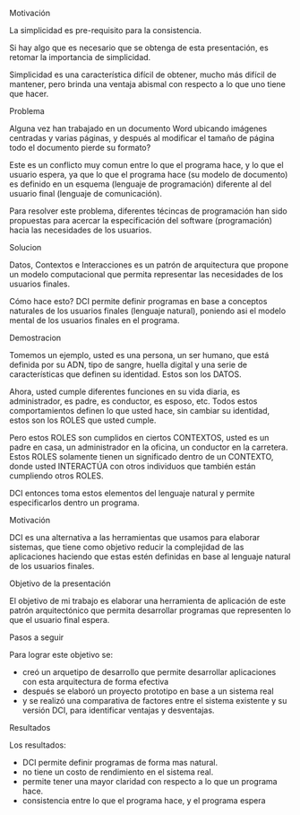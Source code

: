 Motivación

  La simplicidad es pre-requisito para la consistencia.

  Si hay algo que es necesario que se obtenga de esta 
  presentación, es retomar la importancia de simplicidad.

  Simplicidad es una característica difícil de obtener,
  mucho más difícil de mantener, pero brinda una ventaja 
  abismal con respecto a lo que uno tiene que hacer.

Problema  

  Alguna vez han trabajado en un documento Word ubicando imágenes
  centradas y varias páginas, y después al modificar el tamaño de
  página todo el documento pierde su formato?

  Este es un conflicto muy comun entre lo que el programa hace,
  y lo que el usuario espera, ya que lo que el programa hace (su modelo de documento) es definido en
  un esquema (lenguaje de programación) diferente al del usuario final
  (lenguaje de comunicación).

  Para resolver este problema, diferentes técincas de programación han
  sido propuestas para acercar la especificación del software
  (programación) hacia las necesidades de los usuarios.

Solucion

  Datos, Contextos e Interacciones es un patrón de arquitectura que
  propone un modelo computacional que permita representar las
  necesidades de los usuarios finales.

  Cómo hace esto? DCI permite definir programas en base a
  conceptos naturales de los usuarios finales (lenguaje natural), 
  poniendo asi el modelo mental de los usuarios finales en el programa.

Demostracion

  Tomemos un ejemplo, usted es una persona, un ser humano, que está
  definida por su ADN, tipo de sangre, huella digital y una serie
  de características que definen su identidad. Estos son los DATOS.

  Ahora, usted cumple diferentes funciones en su vida diaria, es
  administrador, es padre, es conductor, es esposo, etc. Todos
  estos comportamientos definen lo que usted hace, sin cambiar su
  identidad, estos son los ROLES que usted cumple.

  Pero estos ROLES son cumplidos en ciertos CONTEXTOS, usted es un
  padre en casa, un administrador en la oficina, un conductor en la
  carretera. Estos ROLES solamente tienen un significado dentro de
  un CONTEXTO, donde usted INTERACTÚA con otros individuos que
  también están cumpliendo otros ROLES.

  DCI entonces toma estos elementos del lenguaje natural y permite
  especificarlos dentro un programa.
  
Motivación

  DCI es una alternativa a las herramientas que usamos para elaborar
  sistemas, que tiene como objetivo reducir la complejidad de las
  aplicaciones haciendo que estas estén definidas en base al lenguaje
  natural de los usuarios finales.

Objetivo de la presentación 

  El objetivo de mi trabajo es elaborar una herramienta de
  aplicación de este patrón arquitectónico que permita desarrollar
  programas que representen lo que el usuario final espera.

Pasos a seguir

  Para lograr este objetivo se:

  -  creó un arquetipo de desarrollo que permite desarrollar 
  aplicaciones con esta arquitectura de forma efectiva
  - después se elaboró un proyecto prototipo en base a un
  sistema real 
  - y se realizó una comparativa de factores entre
  el sistema existente y su versión DCI, para identificar ventajas
  y desventajas.


Resultados

  Los resultados:
  - DCI permite definir programas de forma mas natural.
  - no tiene un costo de rendimiento en el sistema real.
  - permite tener una mayor claridad con respecto a lo que un programa hace. 
  - consistencia entre lo que el programa hace, y el programa espera


